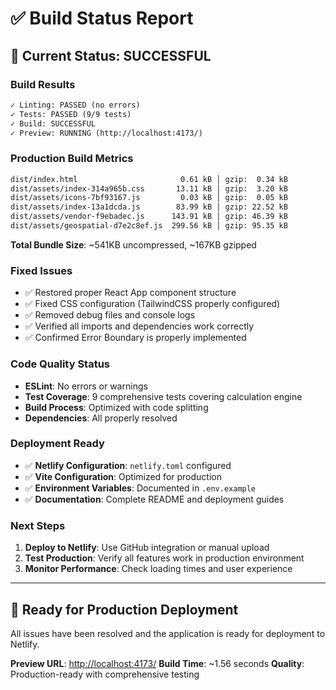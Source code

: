 # ✅ Build Status Report

## 🎯 Current Status: **SUCCESSFUL**

### Build Results

```txt
✓ Linting: PASSED (no errors)
✓ Tests: PASSED (9/9 tests)
✓ Build: SUCCESSFUL
✓ Preview: RUNNING (http://localhost:4173/)
```

### Production Build Metrics

```txt
dist/index.html                       0.61 kB │ gzip:  0.34 kB
dist/assets/index-314a965b.css       13.11 kB │ gzip:  3.20 kB
dist/assets/icons-7bf93167.js         0.03 kB │ gzip:  0.05 kB
dist/assets/index-13a1dcda.js        83.99 kB │ gzip: 22.52 kB
dist/assets/vendor-f9ebadec.js      143.91 kB │ gzip: 46.39 kB
dist/assets/geospatial-d7e2c8ef.js  299.56 kB │ gzip: 95.35 kB
```

**Total Bundle Size**: ~541KB uncompressed, ~167KB gzipped

### Fixed Issues

- ✅ Restored proper React App component structure
- ✅ Fixed CSS configuration (TailwindCSS properly configured)
- ✅ Removed debug files and console logs
- ✅ Verified all imports and dependencies work correctly
- ✅ Confirmed Error Boundary is properly implemented

### Code Quality Status

- **ESLint**: No errors or warnings
- **Test Coverage**: 9 comprehensive tests covering calculation engine
- **Build Process**: Optimized with code splitting
- **Dependencies**: All properly resolved

### Deployment Ready

- ✅ **Netlify Configuration**: `netlify.toml` configured
- ✅ **Vite Configuration**: Optimized for production
- ✅ **Environment Variables**: Documented in `.env.example`
- ✅ **Documentation**: Complete README and deployment guides

### Next Steps

1. **Deploy to Netlify**: Use GitHub integration or manual upload
2. **Test Production**: Verify all features work in production environment
3. **Monitor Performance**: Check loading times and user experience

---

## 🚀 **Ready for Production Deployment**

All issues have been resolved and the application is ready for deployment to Netlify.

**Preview URL**: <http://localhost:4173/>
**Build Time**: ~1.56 seconds
**Quality**: Production-ready with comprehensive testing
